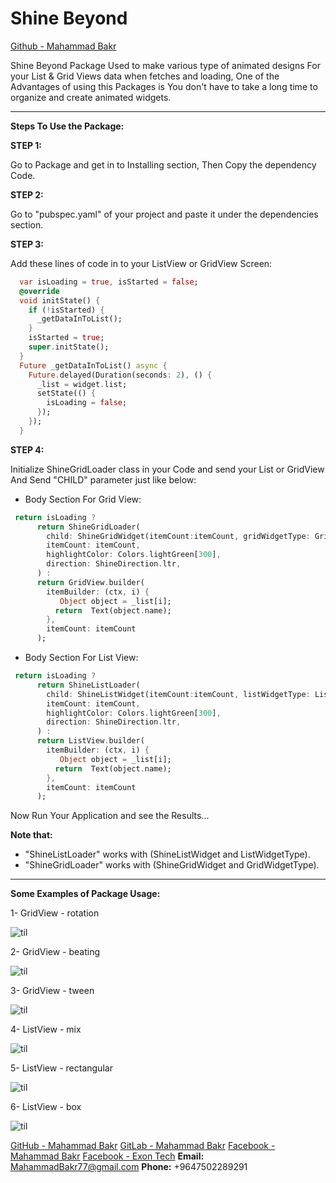 # Shine Beyond

[Github - Mahammad Bakr](https://github.com/mahammadbakr)

Shine Beyond Package Used to make various type of animated designs
For your List & Grid Views data when fetches and loading,
One of the Advantages of using this Packages is You don't have to take a
long time to organize and create animated widgets.

***

**Steps To Use the Package:**

**STEP 1:**

Go to Package and get in to Installing section, Then Copy the dependency Code.

**STEP 2:**

Go to "pubspec.yaml" of your project and paste it under the dependencies section.

**STEP 3:**

Add these lines of code in to your ListView or GridView Screen:
```dart
  var isLoading = true, isStarted = false;
  @override
  void initState() {
    if (!isStarted) {
      _getDataInToList();
    }
    isStarted = true;
    super.initState();
  }
  Future _getDataInToList() async {
    Future.delayed(Duration(seconds: 2), () {
      _list = widget.list;
      setState(() {
        isLoading = false;
      });
    });
  }
```



**STEP 4:**

Initialize ShineGridLoader class in your Code and send your List or GridView
And Send "CHILD" parameter just like below:

- Body Section For Grid View:

```dart
 return isLoading ?
      return ShineGridLoader(
        child: ShineGridWidget(itemCount:itemCount, gridWidgetType: GridWidgetType.tween,duration: Duration(milliseconds: 20)),
        itemCount: itemCount,
        highlightColor: Colors.lightGreen[300],
        direction: ShineDirection.ltr,
      ) :
      return GridView.builder(
        itemBuilder: (ctx, i) {
           Object object = _list[i];
          return  Text(object.name);
        },
        itemCount: itemCount
      );
```

- Body Section For List View:

```dart
 return isLoading ?
      return ShineListLoader(
        child: ShineListWidget(itemCount:itemCount, listWidgetType: ListWidgetType.mix,duration: Duration(milliseconds: 20)),
        itemCount: itemCount,
        highlightColor: Colors.lightGreen[300],
        direction: ShineDirection.ltr,
      ) :
      return ListView.builder(
        itemBuilder: (ctx, i) {
           Object object = _list[i];
          return  Text(object.name);
        },
        itemCount: itemCount
      );
```

Now Run Your Application and see the Results...

**Note that:**
- "ShineListLoader" works with (ShineListWidget and ListWidgetType).
- "ShineGridLoader" works with (ShineGridWidget and GridWidgetType).

***

**Some Examples of Package Usage:**

1- GridView - rotation

![til](./assets/rotation.gif)

2- GridView - beating

![til](./assets/beating.gif)

3- GridView - tween

![til](./assets/tween.gif)

4- ListView - mix

![til](./assets/mix.gif)

5- ListView - rectangular

![til](./assets/rectangular.gif)

6- ListView - box

![til](./assets/box.gif)



[GitHub - Mahammad Bakr](https://github.com/mahammadbakr)
[GitLab - Mahammad Bakr](https://gitlab.com/mahammadbakr77)
[Facebook - Mahammad Bakr](https://www.facebook.com/mahammad.bakr/)
[Facebook - Exon Tech](https://www.facebook.com/ئیخۆن-تێک-Exon-Tech-108372014244214)
**Email:** MahammadBakr77@gmail.com
**Phone:** +9647502289291
